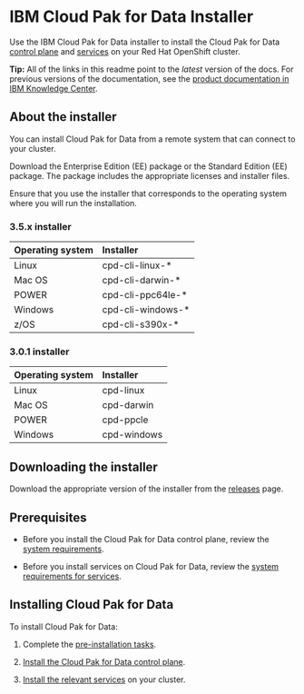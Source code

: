 # IBM Cloud Pak for Data Installer

Use the IBM Cloud Pak for Data installer to install the Cloud Pak for Data [control plane](https://www.ibm.com/support/producthub/icpdata/docs/content/SSQNUZ_latest/cpd/plan/architecture.html#architecture__control-plane) and [services](https://www.ibm.com/support/producthub/icpdata/docs/content/SSQNUZ_latest/svc-nav/head/services.html) on your Red Hat OpenShift cluster.

**Tip:** All of the links in this readme point to the _latest_ version of the docs. For previous versions of the documentation, see the [product documentation in IBM Knowledge Center](https://www.ibm.com/support/knowledgecenter/SSQNUZ).

## About the installer

You can install Cloud Pak for Data from a remote system that can connect to your cluster.

Download the Enterprise Edition (EE) package or the Standard Edition (EE) package.
The package includes the appropriate licenses and installer files.

Ensure that you use the installer that corresponds to the operating system where you
will run the installation.

### 3.5.x installer

| Operating system  | Installer |
| :--               | :--       |
| Linux             | cpd-cli-linux-* |
| Mac OS            | cpd-cli-darwin-* |
| POWER             | cpd-cli-ppc64le-* |
| Windows           | cpd-cli-windows-* |
| z/OS              | cpd-cli-s390x-* |


### 3.0.1 installer

| Operating system | Installer |
| :--              | :--       |
| Linux            | cpd-linux |
| Mac OS           | cpd-darwin |
| POWER            | cpd-ppcle |
| Windows          | cpd-windows |


## Downloading the installer
Download the appropriate version of the installer from the [releases](https://github.com/IBM/cpd-cli/releases) page.


## Prerequisites

- Before you install the Cloud Pak for Data control plane, review the [system
requirements](https://www.ibm.com/support/producthub/icpdata/docs/content/SSQNUZ_latest/cpd/plan/rhos-reqs.html).

- Before you install services on Cloud Pak for Data, review the [system requirements
for services](https://www.ibm.com/support/producthub/icpdata/docs/content/SSQNUZ_latest/sys-reqs/services_prereqs.html).


## Installing Cloud Pak for Data
To install Cloud Pak for Data:

1. Complete the [pre-installation tasks](https://www.ibm.com/support/producthub/icpdata/docs/content/SSQNUZ_latest/cpd/install/install.html).

1. [Install the Cloud Pak for Data control plane](https://www.ibm.com/support/producthub/icpdata/docs/content/SSQNUZ_latest/cpd/install/rhos-install.html).

1. [Install the relevant services](https://www.ibm.com/support/producthub/icpdata/docs/content/SSQNUZ_latest/svc-nav/head/services.html) on your cluster.  
